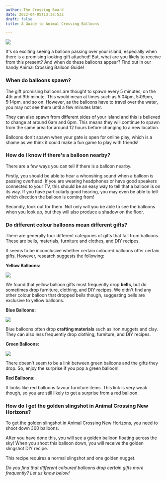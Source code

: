```yaml
---
author: The Crossing Board
date: 2022-04-05T13:38:53Z
draft: false
title: A Guide to Animal Crossing Balloons

---
```

![](/images/news/balloon-present-01-red.png)

It's so exciting seeing a balloon passing over your island, especially when there is a promising looking gift attached! But, what are you likely to receive from this present? And when do these balloons appear? Find out in our handy Animal Crossing Balloon Guide!

### **When do balloons spawn?**

The gift promising balloons are thought to spawn every 5 minutes, on the 4th and 9th minute. This would mean at times such as 5:04pm, 5:09pm, 5:14pm, and so on. However, as the balloons have to travel over the water, you may not see them until a few minutes later.

They can also spawn from different sides of your island and this is believed to change at around 6am and 6pm. This means they will continue to spawn from the same area for around 12 hours before changing to a new location.

Balloons don't spawn when your gate is open for online play, which is a shame as we think it could make a fun game to play with friends!

### **How do I know if there's a balloon nearby?**

There are a few ways you can tell if there is a balloon nearby.

Firstly, you should be able to hear a whooshing sound when a balloon is passing overhead. If you are wearing headphones or have good speakers connected to your TV, this should be an easy way to tell that a balloon is on its way. If you have particularly good hearing, you may even be able to tell which direction the balloon is coming from!

Secondly, look out for them. Not only will you be able to see the balloons when you look up, but they will also produce a shadow on the floor.

### **Do different colour balloons mean different gifts?**

There are generally four different categories of gifts that fall from balloons. These are bells, materials, furniture and clothes, and DIY recipes.

It seems to be inconclusive whether certain coloured balloons offer certain gifts. However, research suggests the following:

**Yellow Balloons:**

![](/images/news/untitled-design-17.png)

We found that yellow balloon gifts most frequently drop **bells**, but do sometimes drop furniture, clothing, and DIY recipes. We didn't find any other colour balloon that dropped bells though, suggesting bells are exclusive to yellow balloons.

**Blue Balloons:**

![](/images/news/untitled-design-16.png)

Blue balloons often drop **crafting materials** such as iron nuggets and clay. They can also less frequently drop clothing, furniture, and DIY recipes.

**Green Balloons:**

![](/images/news/untitled-design-14.png)

There doesn't seem to be a link between green balloons and the gifts they drop. So, enjoy the surprise if you pop a green balloon!

**Red Balloons:**

It looks like red balloons favour furniture items. This link is very weak though, so you are still likely to get a surprise from a red balloon. 

### **How do I get the golden slingshot in Animal Crossing New Horizons?**

To get the golden slingshot in Animal Crossing New Horizons, you need to shoot down 300 balloons. 

After you have done this, you will see a golden balloon floating across the sky! When you shoot this balloon down, you will receive the golden slingshot DIY recipe. 

This recipe requires a normal slingshot and one golden nugget. 

_Do you find that different coloured balloons drop certain gifts more frequently? Let us know below!_ 